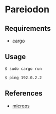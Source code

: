 # Pareiodon

## Requirements

* [cargo](https://doc.rust-lang.org/cargo/getting-started/installation.html)

## Usage

```
$ sudo cargo run
```

```
$ ping 192.0.2.2
```

## References

* [microps](https://github.com/pandax381/microps)